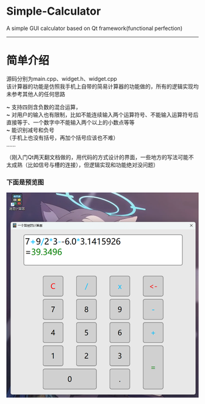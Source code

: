 # Simple-Calculator

A simple GUI calculator based on Qt framework(functional perfection)

---

# 简单介绍

源码分别为main.cpp、widget.h、widget.cpp\
该计算器的功能是仿照我手机上自带的简易计算器的功能做的，所有的逻辑实现均未参考其他人的任何思路

**~** 支持四则含负数的混合运算，\
**~** 对用户的输入也有限制，比如不能连续输入两个运算符号、不能输入运算符号后直接等于、一个数字中不能输入两个以上的小数点等等\
**~** 能识别减号和负号\
（手机上也没有括号，再加个括号应该也不难）\
......

（刚入门Qt两天翻文档做的，用代码的方式设计的界面，一些地方的写法可能不太成熟（比如信号与槽的连接），但逻辑实现和功能绝对没问题）

### 下面是预览图

![preview](preview.png)

